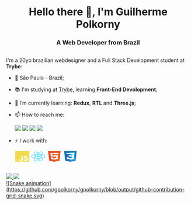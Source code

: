 <h1 align="center">Hello there 👋, I'm Guilherme Polkorny</h1>
<h3 align="center">A Web Developer from Brazil</h3>

## 
I'm a 20yo brazilian webdesigner and a Full Stack Development student at **Trybe**:

- 🏡  São Paulo - Brazil;

- 📚  I'm studying at [Trybe](https://www.betrybe.com/), learning **Front-End Devolopment**;

- 🌱 I’m currently learning: **Redux**, **RTL** and **Three.js**;

- 📫  How to reach me:
  
  <a href="https://www.instagram.com/g.polkorny/" target="_blank"><img src="https://img.shields.io/badge/-Instagram-%23E4405F?style=for-the-badge&logo=instagram&logoColor=white" target="_blank"></a>
  <a href = "mailto:gpolkorny@gmail.com?subject=Contato&body=ol%C3%A1%20Guilherme%2C%20tudo%20bem%3F%0D%0A%0D%0Aatt%20(seu%20nome)."><img src="https://img.shields.io/badge/Gmail-D14836?style=for-the-badge&logo=gmail&logoColor=white" target="_blank"></a>
  <a href="https://www.linkedin.com/in/gpolkorny/" target="_blank"><img src="https://img.shields.io/badge/-LinkedIn-%230077B5?style=for-the-badge&logo=linkedin&logoColor=white" target="_blank"></a>
    <a href="https://www.behance.net/gpolkorny/" target="_blank"><img src="https://img.shields.io/badge/-Behance-blue?style=for-the-badge&logo=behance&logoColor=white"></a>
- ⚡ I work with: <div style="display: inline_block">
  <img align="center" alt="gpolk-Js" height="30" width="40" src="https://raw.githubusercontent.com/devicons/devicon/master/icons/javascript/javascript-plain.svg">
  <img align="center" alt="gpolk-React" height="30" width="40" src="https://raw.githubusercontent.com/devicons/devicon/master/icons/react/react-original.svg">
  <img align="center" alt="gpolk-HTML" height="30" width="40" src="https://raw.githubusercontent.com/devicons/devicon/master/icons/html5/html5-original.svg">
  <img align="center" alt="gpolk-CSS" height="30" width="40" src="https://raw.githubusercontent.com/devicons/devicon/master/icons/css3/css3-original.svg">
</div>
<br>
<div class="row">
<a href="https://beacons.ai/gpolkorny">
<img width="45%" src="https://github-readme-stats.vercel.app/api?username=gpolkorny&show_icons=true&theme=aura_dark&include_all_commits=true&count_private=true"/>
<img width="44%" src="https://github-readme-stats.vercel.app/api/top-langs/?username=harumimaeda&layout=compact&langs_count=7&theme=aura_dark"/>
</div>
  ![Snake animation](https://github.com/gpolkorny/gpolkorny/blob/output/github-contribution-grid-snake.svg)
